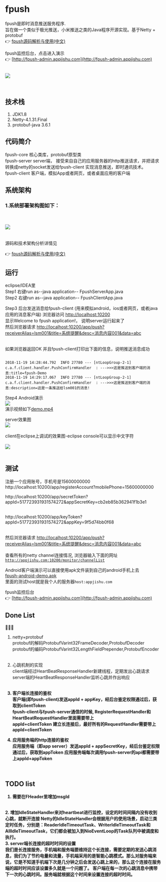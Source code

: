 # fpush

fpush是即时消息推送服务程序. <br/>
旨在做一个类似于极光推送，小米推送之类的Java程序开源实现。基于Netty + protobuf
<br/>
👉 [fpush源码解析与使用(中文)](https://github.com/flylib/fpush/blob/master/README-CH.md)

fpush监控后台，点击进入演示<br/>
👉 [http://fpush-admin.appjishu.com](http://fpush-admin.appjishu.com)
<br/>
<br/>

![](doc/fpush-demo.gif)

<br/>

## 技术栈
1. JDK1.8 <br/>
2. Netty-4.1.31.Final <br/>
3. protobuf-java 3.6.1 <br/>

## 代码简介
fpush-core 核心类库，protobuf原型类 <br/>
fpush-server server端， 接受来自自己的应用服务器的http推送请求，并把请求转换成netty的socket发送给fpush-client
实现消息推送，即时通讯技术。<br/>
fpush-client 客户端，模拟App或者网页，或者桌面应用的客户端 <br/>

## 系统架构

### 1.系统部署架构图如下：
<br/><br/>
![](doc/arch-1.png)
<br/>
<br/>
<br/>
源码和技术架构分析详情见

👉  [fpush源码解析与使用(中文)](https://github.com/flylib/fpush/blob/master/README-CH.md)

## 运行
eclipse/IDEA里 <br/>
Step1 右键run as--java application-- FpushServerApp.java <br/>
Step2 右键run as--java application-- FpushClientApp.java <br/>

Step3 后台发送消息给fpush-client (用来模拟android，ios或者网页，或者java应用的消息客户端)
浏览器访问    <a href="http://localhost:10200">http://localhost:10200</a> <br/>
显示Welcome to fpush application!，  说明server运行起来了<br/>
然后浏览器请求
<a href="http://localhost:10200/app/push?receiverAlias=lsm001&title=系统提醒&desc=消息内容001&data=abc">
http://localhost:10200/app/push?receiverAlias=lsm001&title=系统提醒&desc=消息内容001&data=abc
 </a>
 
 
 <br/>
 如果浏览器返回OK
 并且fpush-client打印出下面的信息，说明推送消息成功
<pre><code>
2018-11-19 14:28:44.792  INFO 27780 --- [ntLoopGroup-2-1] c.a.f.client.handler.PushConfirmHandler  : --->>>这是推送到客户端的消息:title=fpush-Demo
2018-11-19 14:29:17.067  INFO 27780 --- [ntLoopGroup-2-1] c.a.f.client.handler.PushConfirmHandler  : --->>>这是推送到客户端的消息:description=这是一条推送给lsm001的消息!
</code></pre>

Step4 Android演示 <br/>
![](doc/post.jpg)
<br/>
演示视频如下[demo.mp4](https://github.com/flylib/fpush/blob/master/doc/demo.mp4)

server效果图
<br/>
![](doc/server.png)
<br/><br/>
client在eclipse上调试的效果图-eclipse console可以显示中文字符<br/>
<br/>
![](doc/client.png)
<br/><br/>

## 测试
注册一个应用账号，手机号是15600000000
<br/>
http://localhost:10200/app/registerAccount?mobilePhone=15600000000

http://localhost:10200/app/secretToken?appId=517723931931574272&appSecretKey=cb2eb85b362941f1b3e1

<br/>
http://localhost:10200/app/keyToken?appId=517723931931574272&appKey=9f5d74bb0f68
<br/> <br/>

然后浏览器请求
<a href="http://localhost:10200/app/push?receiverAlias=lsm001&title=系统提醒&desc=消息内容001&data=abc">
http://localhost:10200/app/push?receiverAlias=lsm001&title=系统提醒&desc=消息内容001&data=abc
 </a>
 <br/><br/>
查看所有的netty channel连接情况, 浏览器输入下面的网址
 <code>http://appjishu.com:10200/monitor/channelList</code>
<br/>

Android客户端演示可以直接使用apk文件装到自己的android手机上去<br/>
[fpush-android-demo.apk](https://github.com/flylib/fpush/blob/master/fpush-android-demo/app/release/fpush-android-demo.apk)
<br/>
里面的测试host就是我个人的服务器<code>host:appjishu.com</code>
<br/>

fpush监控后台<br/>
👉 [http://fpush-admin.appjishu.com](http://fpush-admin.appjishu.com)
<br/>
## Done List
🚩🚩🚩
1. netty+protobuf <br/>
protobuf的解码ProtobufVarint32FrameDecoder,ProtobufDecoder <br/>
protobuf的编码ProtobufVarint32LengthFieldPrepender,ProtobufEncoder <br/><br/>

2. 心跳机制的实现 <br/>
client端经过HeartBeatResponseHandler新建线程，定期发出心跳请求<br/>
server端的HeartBeatResponseHandler监听心跳并作出响应<br/>
<br/><b/>

4. 客户端长连接的鉴权 <br/>
客户端(即fpush-client)发送appId + appKey，经后台鉴定权限通过后，获取到clientToken <br/>
fpush-client与fpush-server通信的时候, RegisterRequestHandler和HeartBeatRequestHandler里面需要带上<br/>
appId+clientToken
建立长连接后，最好所有的RequestHandler需要带上appId+clientToken <br/>

5. 应用服务端的http连接的鉴权 <br/>
应用服务端（即app server）发送appId + appSecretKey，经后台鉴定权限通过后，获取到appToken
应用服务端每次调用fpush-server的api都需要带上appId+appToken
<br/>

## TODO list
1. 需要在FHeader里增加msgId
<br/>
2. 增加IdleStateHandler来对heartbeat进行监控，设定的时间间隔内没有收到心跳，就断开连接
Netty的IdleStateHandler会根据用户的使用场景，启动三类定时任务，分别是：ReaderIdleTimeoutTask、WriterIdleTimeoutTask和AllIdleTimeoutTask，它们都会被加入到NioEventLoop的Task队列中被调度和执行。
<br/>
3. server端长连接的超时时间的设置<br/>
我们是长连接服务，手机端和服务端要维持这个长连接，需要定期的发送心跳消息，我们为了节约电量和流量，手机端采用的是智能心跳模式。那么对服务端来说，它是不知道手机端下次是几分钟之后会发送心跳上来的，那么这个连接在服务端的超时时间应该设置多久就是一个问题了。
客户端在每一次的心跳消息中携带下一次的心跳时间。服务端就根据这个时间来设置连接的超时时间。
<br/>
